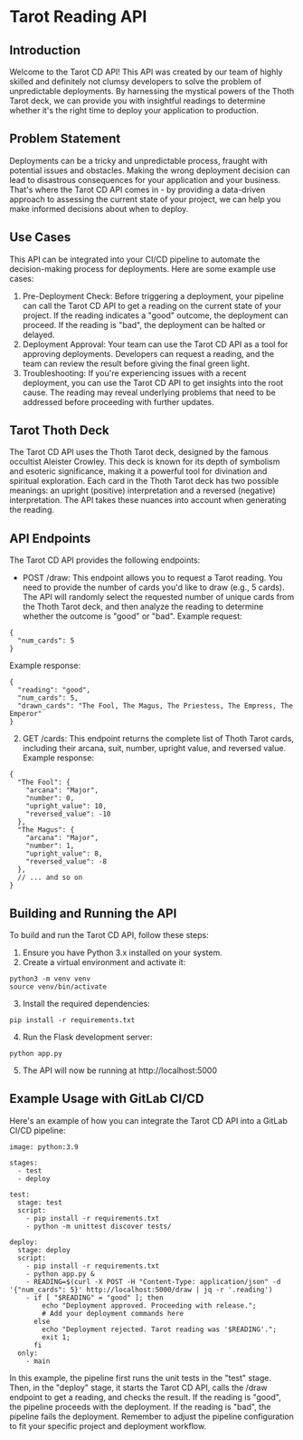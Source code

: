 # Tarot Reading API

## Introduction
Welcome to the Tarot CD API! This API was created by our team of highly skilled and definitely not clumsy developers to solve the problem of unpredictable deployments. 
By harnessing the mystical powers of the Thoth Tarot deck, we can provide you with insightful readings to determine whether it's the right time to deploy your application to production.

## Problem Statement
Deployments can be a tricky and unpredictable process, fraught with potential issues and obstacles. Making the wrong deployment decision can lead to disastrous consequences for your application and your business. 
That's where the Tarot CD API comes in - by providing a data-driven approach to assessing the current state of your project, we can help you make informed decisions about when to deploy.

## Use Cases
This API can be integrated into your CI/CD pipeline to automate the decision-making process for deployments. Here are some example use cases:

1. Pre-Deployment Check: Before triggering a deployment, your pipeline can call the Tarot CD API to get a reading on the current state of your project. If the reading indicates a "good" outcome, the deployment can proceed. If the reading is "bad", the deployment can be halted or delayed.
2. Deployment Approval: Your team can use the Tarot CD API as a tool for approving deployments. Developers can request a reading, and the team can review the result before giving the final green light.
3. Troubleshooting: If you're experiencing issues with a recent deployment, you can use the Tarot CD API to get insights into the root cause. The reading may reveal underlying problems that need to be addressed before proceeding with further updates.

## Tarot Thoth Deck
The Tarot CD API uses the Thoth Tarot deck, designed by the famous occultist Aleister Crowley. This deck is known for its depth of symbolism and esoteric significance, making it a powerful tool for divination and spiritual exploration.
Each card in the Thoth Tarot deck has two possible meanings: an upright (positive) interpretation and a reversed (negative) interpretation. The API takes these nuances into account when generating the reading.

## API Endpoints
The Tarot CD API provides the following endpoints:

* POST /draw: This endpoint allows you to request a Tarot reading. You need to provide the number of cards you'd like to draw (e.g., 5 cards). The API will randomly select the requested number of unique cards from the Thoth Tarot deck, and then analyze the reading to determine whether the outcome is "good" or "bad".
Example request:
```
{
  "num_cards": 5
}
```

Example response:
```
{
  "reading": "good",
  "num_cards": 5,
  "drawn_cards": "The Fool, The Magus, The Priestess, The Empress, The Emperor"
}
```

2. GET /cards: This endpoint returns the complete list of Thoth Tarot cards, including their arcana, suit, number, upright value, and reversed value.
Example response:
```
{
  "The Fool": {
    "arcana": "Major",
    "number": 0,
    "upright_value": 10,
    "reversed_value": -10
  },
  "The Magus": {
    "arcana": "Major",
    "number": 1,
    "upright_value": 8,
    "reversed_value": -8
  },
  // ... and so on
}
```

## Building and Running the API
To build and run the Tarot CD API, follow these steps:

1. Ensure you have Python 3.x installed on your system.
2. Create a virtual environment and activate it:
```
python3 -m venv venv
source venv/bin/activate
```

3. Install the required dependencies:
```
pip install -r requirements.txt
```

4. Run the Flask development server:
```
python app.py
```

5. The API will now be running at http://localhost:5000


## Example Usage with GitLab CI/CD

Here's an example of how you can integrate the Tarot CD API into a GitLab CI/CD pipeline:
```
image: python:3.9

stages:
  - test
  - deploy

test:
  stage: test
  script:
    - pip install -r requirements.txt
    - python -m unittest discover tests/

deploy:
  stage: deploy
  script:
    - pip install -r requirements.txt
    - python app.py &
    - READING=$(curl -X POST -H "Content-Type: application/json" -d '{"num_cards": 5}' http://localhost:5000/draw | jq -r '.reading')
    - if [ "$READING" = "good" ]; then
        echo "Deployment approved. Proceeding with release.";
        # Add your deployment commands here
      else
        echo "Deployment rejected. Tarot reading was '$READING'.";
        exit 1;
      fi
  only:
    - main
```

In this example, the pipeline first runs the unit tests in the "test" stage. Then, in the "deploy" stage, it starts the Tarot CD API, calls the /draw endpoint to get a reading, and checks the result. 
If the reading is "good", the pipeline proceeds with the deployment. If the reading is "bad", the pipeline fails the deployment.
Remember to adjust the pipeline configuration to fit your specific project and deployment workflow.
